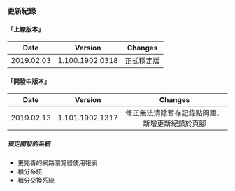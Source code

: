 ### 更新紀錄
>
#### 「上線版本」
|Date    |Version    |Changes|
|:------------:|:-----------------:|:--------------------------------------:|
|2019.02.03  |1.100.1902.0318    |正式穩定版|
>
#### 「開發中版本」
|Date    |Version    |Changes|
|:------------:|:-----------------:|:--------------------------------------:|
|2019.02.13  |1.101.1902.1317    |修正無法清除暫存記錄點問題、新增更新紀錄於頁腳|
>
##### 預定開發的系統
- 更完善的網路瀏覽器使用報表
- 積分系統
- 積分交換系統
